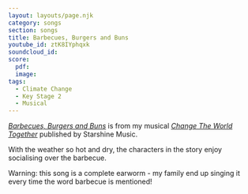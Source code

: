 ```yaml
---
layout: layouts/page.njk
category: songs
section: songs
title: Barbecues, Burgers and Buns
youtube_id: ztK8IYphqxk
soundcloud_id:
score:
  pdf:
  image:
tags:
  - Climate Change
  - Key Stage 2
  - Musical
---
```

[*Barbecues, Burgers and Buns*](https://www.starshine.co.uk/change-the-world-together) is from my musical [*Change The World Together*](https://www.starshine.co.uk/change-the-world-together) published by Starshine Music. 

With the weather so hot and dry, the characters in the story enjoy socialising over the barbecue. 

Warning: this song is a complete earworm - my family end up singing it every time the word barbecue is mentioned!
